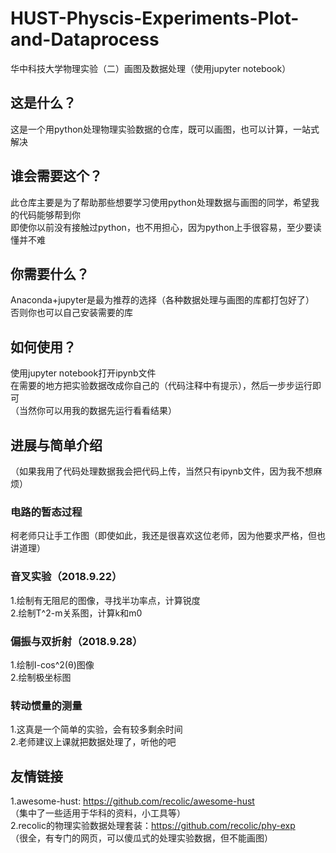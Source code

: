 # HUST-Physcis-Experiments-Plot-and-Dataprocess
华中科技大学物理实验（二）画图及数据处理（使用jupyter notebook）  
## 这是什么？
这是一个用python处理物理实验数据的仓库，既可以画图，也可以计算，一站式解决
## 谁会需要这个？
此仓库主要是为了帮助那些想要学习使用python处理数据与画图的同学，希望我的代码能够帮到你  
即使你以前没有接触过python，也不用担心，因为python上手很容易，至少要读懂并不难  
## 你需要什么？
Anaconda+jupyter是最为推荐的选择（各种数据处理与画图的库都打包好了）  
否则你也可以自己安装需要的库  
## 如何使用？
使用jupyter notebook打开ipynb文件    
在需要的地方把实验数据改成你自己的（代码注释中有提示），然后一步步运行即可  
（当然你可以用我的数据先运行看看结果）  
## 进展与简单介绍
（如果我用了代码处理数据我会把代码上传，当然只有ipynb文件，因为我不想麻烦）  
### 电路的暂态过程
柯老师只让手工作图（即使如此，我还是很喜欢这位老师，因为他要求严格，但也讲道理）  
### 音叉实验（2018.9.22）  
1.绘制有无阻尼的图像，寻找半功率点，计算锐度  
2.绘制T^2-m关系图，计算k和m0  
### 偏振与双折射（2018.9.28）  
1.绘制I-cos^2(θ)图像  
2.绘制极坐标图  
### 转动惯量的测量
1.这真是一个简单的实验，会有较多剩余时间  
2.老师建议上课就把数据处理了，听他的吧  
## 友情链接
1.awesome-hust: https://github.com/recolic/awesome-hust  
（集中了一些适用于华科的资料，小工具等）  
2.recolic的物理实验数据处理套装：https://github.com/recolic/phy-exp  
（很全，有专门的网页，可以傻瓜式的处理实验数据，但不能画图）  
